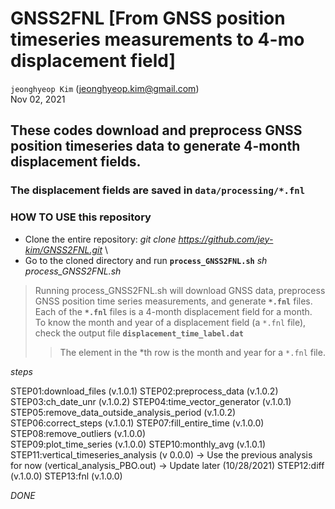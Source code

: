 # GNSS2FNL [From GNSS position timeseries measurements to 4-mo displacement field]

`jeonghyeop Kim` (jeonghyeop.kim@gmail.com) \
Nov 02, 2021

## These codes download and preprocess GNSS position timeseries data to generate 4-month displacement fields.
### The displacement fields are saved in `data/processing/*.fnl` 

### HOW TO USE this repository 

- Clone the entire repository: *git clone https://github.com/jey-kim/GNSS2FNL.git* \
- Go to the cloned directory and run **`process_GNSS2FNL.sh`** *sh process_GNSS2FNL.sh* 
>    Running process_GNSS2FNL.sh will download GNSS data, preprocess GNSS position time series measurements, and generate **`*.fnl`** files. \
>    Each of the **`*.fnl`** files is a 4-month displacement field for a month. \
>    To know the month and year of a displacement field (a `*.fnl` file), check the output file **`displacement_time_label.dat`** 
>>    The element in the *th row is the month and year for a `*.fnl` file.


*steps* 

STEP01:download_files  (v.1.0.1)
STEP02:preprocess_data  (v.1.0.2) 
STEP03:ch_date_unr  (v.1.0.2)
STEP04:time_vector_generator  (v.1.0.1)
STEP05:remove_data_outside_analysis_period  (v.1.0.2)
STEP06:correct_steps  (v.1.0.1)
STEP07:fill_entire_time  (v.1.0.0)
STEP08:remove_outliers  (v.1.0.0)  
STEP09:plot_time_series  (v.1.0.0)
STEP10:monthly_avg  (v.1.0.1)
STEP11:vertical_timeseries_analysis  (v 0.0.0) 
    -> Use the previous analysis for now (vertical_analysis_PBO.out)
    -> Update later (10/28/2021) 
STEP12:diff  (v.1.0.0)
STEP13:fnl  (v.1.0.0)

*DONE*
